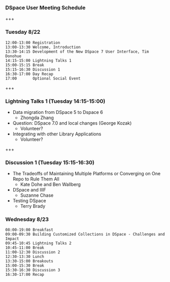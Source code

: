 ### DSpace User Meeting Schedule

+++

### Tuesday 8/22

```
12:00-13:00 Registration
13:00-13:30 Welcome, Introduction
13:30-14:15 Development of the New DSpace 7 User Interface, Tim Donohue
14:15-15:00 Lightning Talks 1
15:00-15:15 Break
15:15-16:30 Discussion 1
16:30-17:00 Day Recap
17:00       Optional Social Event
```
+++

### Lightning Talks 1 (Tuesday 14:15-15:00)

* Data migration from DSpace 5 to Dspace 6
  * Zhongda Zhang
* Question: DSpace 7.0 and local changes (George Kozak) 
  * Volunteer?
* Integrating with other Library Applications
  * Volunteer?

+++

### Discussion 1 (Tuesday 15:15-16:30)

* The Tradeoffs of Maintaining Multiple Platforms or Converging on One Repo to Rule Them All
  * Kate Dohe and Ben Wallberg
* DSpace and IIIF 
  * Suzanne Chase
* Testing DSpace
  * Terry Brady 

### Wednesday 8/23

```
08:00-19:00 Breakfast
09:00-09:30 Building Customized Collections in DSpace - Challenges and Impact
09:45-10:45 Lightning Talks 2
10:45-11:00 Break
11:00-12:30 Discussion 2
12:30-13:30 Lunch
13:30-15:00 Breakouts
15:00-15:30 Break
15:30-16:30 Discussion 3
16:30-17:00 Recap
```
